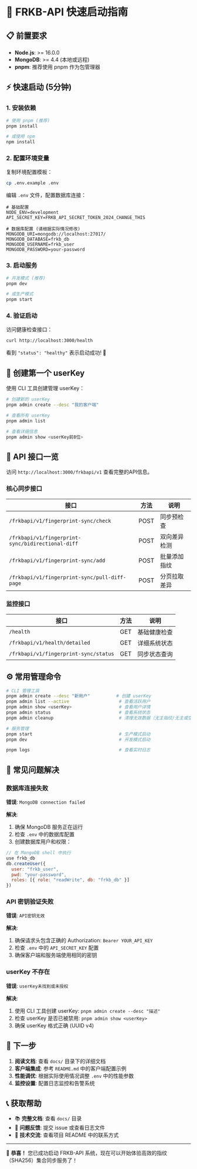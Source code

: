 # 🚀 FRKB-API 快速启动指南

## 📋 前置要求

- **Node.js**: >= 16.0.0  
- **MongoDB**: >= 4.4 (本地或远程)
- **pnpm**: 推荐使用 pnpm 作为包管理器

## ⚡ 快速启动 (5分钟)

### 1. 安装依赖

```bash
# 使用 pnpm (推荐)
pnpm install

# 或使用 npm
npm install
```

### 2. 配置环境变量

复制环境配置模板：
```bash
cp .env.example .env
```

编辑 `.env` 文件，配置数据库连接：
```env
# 基础配置
NODE_ENV=development
API_SECRET_KEY=FRKB_API_SECRET_TOKEN_2024_CHANGE_THIS

# 数据库配置 (请根据实际情况修改)
MONGODB_URI=mongodb://localhost:27017/
MONGODB_DATABASE=frkb_db
MONGODB_USERNAME=frkb_user  
MONGODB_PASSWORD=your-password
```

### 3. 启动服务

```bash
# 开发模式 (推荐)
pnpm dev

# 或生产模式
pnpm start
```

### 4. 验证启动

访问健康检查接口：
```bash
curl http://localhost:3000/health
```

看到 `"status": "healthy"` 表示启动成功! 🎉

## 🔑 创建第一个 userKey

使用 CLI 工具创建管理 userKey：

```bash
# 创建新的 userKey
pnpm admin create --desc "我的客户端"

# 查看所有 userKey
pnpm admin list

# 查看详细信息  
pnpm admin show <userKey前8位>
```


## 📖 API 接口一览

访问 `http://localhost:3000/frkbapi/v1` 查看完整的API信息。

### 核心同步接口

| 接口 | 方法 | 说明 |
|------|------|------|
| `/frkbapi/v1/fingerprint-sync/check` | POST | 同步预检查 |
| `/frkbapi/v1/fingerprint-sync/bidirectional-diff` | POST | 双向差异检测 |
| `/frkbapi/v1/fingerprint-sync/add` | POST | 批量添加指纹 |
| `/frkbapi/v1/fingerprint-sync/pull-diff-page` | POST | 分页拉取差异 |

### 监控接口

| 接口 | 方法 | 说明 |
|------|------|------|
| `/health` | GET | 基础健康检查 |
| `/frkbapi/v1/health/detailed` | GET | 详细系统状态 |
| `/frkbapi/v1/fingerprint-sync/status` | GET | 同步状态查询 |

## ⚙️ 常用管理命令

```bash
# CLI 管理工具
pnpm admin create --desc "新用户"          # 创建 userKey
pnpm admin list --active                   # 查看活跃用户
pnpm admin show <userKey>                  # 查看用户详情
pnpm admin status                          # 查看系统状态
pnpm admin cleanup                         # 清理无效数据（无主指纹/无主或空meta）

# 服务管理
pnpm start                                 # 生产模式启动
pnpm dev                                   # 开发模式启动  

pnpm logs                                  # 查看实时日志
```

## 🔧 常见问题解决

### 数据库连接失败

**错误**: `MongoDB connection failed`

**解决**:
1. 确保 MongoDB 服务正在运行
2. 检查 `.env` 中的数据库配置
3. 创建数据库用户和权限：

```javascript
// 在 MongoDB shell 中执行
use frkb_db
db.createUser({
  user: "frkb_user",
  pwd: "your-password",
  roles: [{ role: "readWrite", db: "frkb_db" }]
})
```

### API 密钥验证失败

**错误**: `API密钥无效`

**解决**:
1. 确保请求头包含正确的 Authorization: `Bearer YOUR_API_KEY`
2. 检查 `.env` 中的 `API_SECRET_KEY` 配置
3. 确保客户端和服务端使用相同的密钥

### userKey 不存在

**错误**: `userKey未找到或未授权`

**解决**:
1. 使用 CLI 工具创建 userKey: `pnpm admin create --desc "描述"`
2. 检查 userKey 是否已被禁用: `pnpm admin show <userKey>`
3. 确保 userKey 格式正确 (UUID v4)

## 🎯 下一步

1. **阅读文档**: 查看 `docs/` 目录下的详细文档
2. **客户端集成**: 参考 `README.md` 中的客户端配置示例
3. **性能调优**: 根据实际使用情况调整 `.env` 中的性能参数
4. **监控设置**: 配置日志监控和告警系统

## 📞 获取帮助

- 📚 **完整文档**: 查看 `docs/` 目录
- 🐛 **问题反馈**: 提交 issue 或查看日志文件
- 💬 **技术交流**: 查看项目 README 中的联系方式

---

🎉 **恭喜！** 您已成功启动 FRKB-API 系统，现在可以开始体验高效的指纹（SHA256）集合同步服务了！
